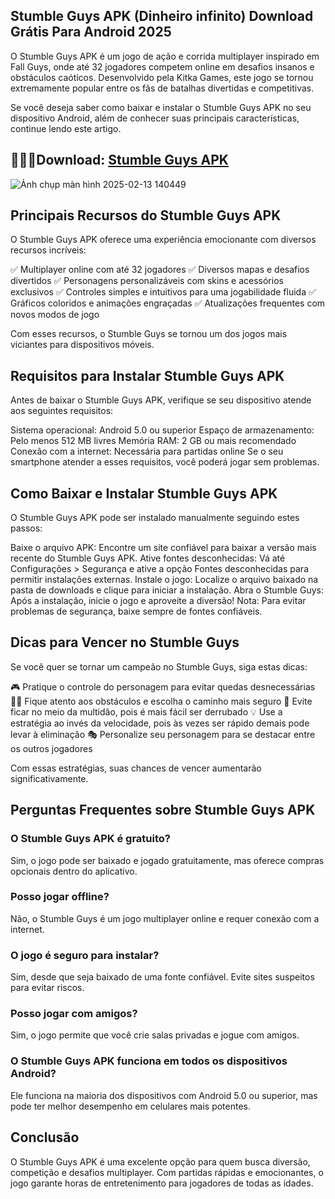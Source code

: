 ## Stumble Guys APK (Dinheiro infinito) Download Grátis Para Android 2025
O Stumble Guys APK é um jogo de ação e corrida multiplayer inspirado em Fall Guys, onde até 32 jogadores competem online em desafios insanos e obstáculos caóticos. Desenvolvido pela Kitka Games, este jogo se tornou extremamente popular entre os fãs de batalhas divertidas e competitivas.

Se você deseja saber como baixar e instalar o Stumble Guys APK no seu dispositivo Android, além de conhecer suas principais características, continue lendo este artigo.

## 🙋‍♀️🌈Download: [Stumble Guys APK](https://modilimitado.io/pt/stumble-guys-apk)

![Ảnh chụp màn hình 2025-02-13 140449](https://github.com/user-attachments/assets/1c674cb5-211e-48b0-ae13-0b68e3d29f6b)

## Principais Recursos do Stumble Guys APK
O Stumble Guys APK oferece uma experiência emocionante com diversos recursos incríveis:

✅ Multiplayer online com até 32 jogadores
✅ Diversos mapas e desafios divertidos
✅ Personagens personalizáveis com skins e acessórios exclusivos
✅ Controles simples e intuitivos para uma jogabilidade fluida
✅ Gráficos coloridos e animações engraçadas
✅ Atualizações frequentes com novos modos de jogo

Com esses recursos, o Stumble Guys se tornou um dos jogos mais viciantes para dispositivos móveis.

## Requisitos para Instalar Stumble Guys APK
Antes de baixar o Stumble Guys APK, verifique se seu dispositivo atende aos seguintes requisitos:

Sistema operacional: Android 5.0 ou superior
Espaço de armazenamento: Pelo menos 512 MB livres
Memória RAM: 2 GB ou mais recomendado
Conexão com a internet: Necessária para partidas online
Se o seu smartphone atender a esses requisitos, você poderá jogar sem problemas.

## Como Baixar e Instalar Stumble Guys APK
O Stumble Guys APK pode ser instalado manualmente seguindo estes passos:

Baixe o arquivo APK: Encontre um site confiável para baixar a versão mais recente do Stumble Guys APK.
Ative fontes desconhecidas: Vá até Configurações > Segurança e ative a opção Fontes desconhecidas para permitir instalações externas.
Instale o jogo: Localize o arquivo baixado na pasta de downloads e clique para iniciar a instalação.
Abra o Stumble Guys: Após a instalação, inicie o jogo e aproveite a diversão!
Nota: Para evitar problemas de segurança, baixe sempre de fontes confiáveis.

## Dicas para Vencer no Stumble Guys
Se você quer se tornar um campeão no Stumble Guys, siga estas dicas:

🎮 Pratique o controle do personagem para evitar quedas desnecessárias
🏃‍♂️ Fique atento aos obstáculos e escolha o caminho mais seguro
🛑 Evite ficar no meio da multidão, pois é mais fácil ser derrubado
💡 Use a estratégia ao invés da velocidade, pois às vezes ser rápido demais pode levar à eliminação
🎭 Personalize seu personagem para se destacar entre os outros jogadores

Com essas estratégias, suas chances de vencer aumentarão significativamente.

## Perguntas Frequentes sobre Stumble Guys APK

### O Stumble Guys APK é gratuito?
Sim, o jogo pode ser baixado e jogado gratuitamente, mas oferece compras opcionais dentro do aplicativo.

### Posso jogar offline?
Não, o Stumble Guys é um jogo multiplayer online e requer conexão com a internet.

### O jogo é seguro para instalar?
Sim, desde que seja baixado de uma fonte confiável. Evite sites suspeitos para evitar riscos.

### Posso jogar com amigos?
Sim, o jogo permite que você crie salas privadas e jogue com amigos.

### O Stumble Guys APK funciona em todos os dispositivos Android?
Ele funciona na maioria dos dispositivos com Android 5.0 ou superior, mas pode ter melhor desempenho em celulares mais potentes.

## Conclusão
O Stumble Guys APK é uma excelente opção para quem busca diversão, competição e desafios multiplayer. Com partidas rápidas e emocionantes, o jogo garante horas de entretenimento para jogadores de todas as idades.
